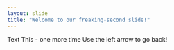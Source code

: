 ```yaml
---
layout: slide
title: "Welcome to our freaking-second slide!"
---
```

Text This - one more time
Use the left arrow to go back!
